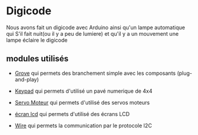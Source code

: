 # Digicode

Nous avons fait un digicode avec Arduino ainsi qu'un lampe automatique qui S'il fait nuit(ou il y a peu de lumiere) et qu'il y a un mouvement une lampe éclaire le digicode 

## modules utilisés

 * [Grove]( https://wiki.seeedstudio.com/Grove_System/) qui permets des branchement simple avec les composants (plug-and-play)

 * [Keypad]( https://playground.arduino.cc/Code/Keypad/) qui permets d'utilisé un pavé numerique de 4x4

 * [Servo Moteur]( https://www.arduino.cc/reference/en/libraries/servo/) qui permets d'utilisé des servos moteurs

 * [écran lcd]( https://www.arduino.cc/reference/en/libraries/grove-lcd-rgb-backlight/) qui permets d'utilisé des écrans LCD 

 * [Wire](https://www.arduino.cc/en/reference/wire) qui permets la communication par le protocole I2C

